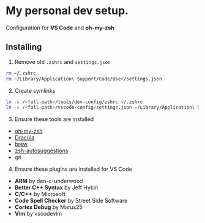 # My personal dev setup.

Configuration for **VS Code** and **oh-my-zsh**

## Installing

1. Remove old `.zshrc` and `settings.json`

```bash
rm ~/.zshrc
rm ~/Library/Application\ Support/Code/User/settings.json
```

2. Create symlinks

```bash
ln -s /<full-path>/tools/dev-config/zshrc ~/.zshrc
ln -s /<full-path>/vscode-config/settings.json ~/Library/Application\ Support/Code/User/settings.json
```

3. Ensure these tools are installed

- [oh-my-zsh](https://ohmyz.sh/#install)
- [Dracula](https://draculatheme.com/zsh)
- [brew](https://brew.sh)
- [zsh-autosuggestions](https://github.com/zsh-users/zsh-autosuggestions)
- git

4. Ensure these plugins are installed for VS Code

- **ARM** by dan-c-underwood
- **Better C++ Syntax** by Jeff Hykin
- **C/C++** by Microsoft
- **Code Spell Checker** by Street Side Software
- **Cortex Debug** by Marus25
- **Vim** by vscodevim
